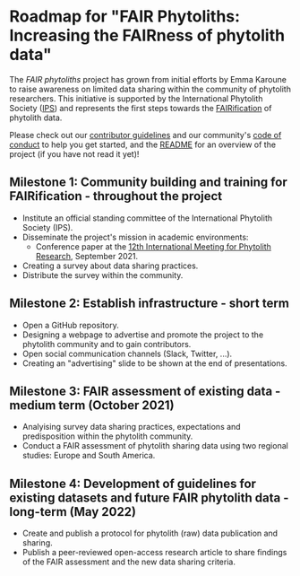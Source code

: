 # Roadmap for "FAIR Phytoliths: Increasing the FAIRness of phytolith data"

The *FAIR phytoliths* project has grown from initial efforts by Emma Karoune to raise awareness on limited data sharing within the community of phytolith researchers. This initiative is supported by the International Phytolith Society ([IPS](https://phytoliths.org/)) and represents the first steps towards the [FAIRification](https://www.go-fair.org/fair-principles/) of phytolith data.

Please check out our [contributor guidelines](https://github.com/open-phytoliths/FAIRer_phytoliths/blob/main/CONTRIBUTING.md) and our community's [code of conduct](https://github.com/open-phytoliths/FAIRer_phytoliths/blob/main/CODE_OF_CONDUCT.md) to help you get started, and the [README](https://github.com/open-phytoliths/FAIRer_phytoliths/blob/main/README.md) for an overview of the project (if you have not read it yet)!


## Milestone 1: Community building and training for FAIRification - throughout the project
* Institute an official standing committee of the International Phytolith Society (IPS).
* Disseminate the project's mission in academic environments:
  *  Conference paper at the [12th International Meeting for Phytolith Research](https://www.12impr.uni-kiel.de/en?set_language=en), September 2021.
* Creating a survey about data sharing practices.
* Distribute the survey within the community.

## Milestone 2: Establish infrastructure - short term
* Open a GitHub repository.
* Designing a webpage to advertise and promote the project to the phytolith community and to gain contributors.
* Open social communication channels (Slack, Twitter, ...).
* Creating an "advertising" slide to be shown at the end of presentations.

## Milestone 3: FAIR assessment of existing data - medium term (October 2021)
* Analyising survey data sharing practices, expectations and predisposition within the phytolith community.
* Conduct a FAIR assessment of phytolith sharing data using two regional studies: Europe and South America.

## Milestone 4: Development of guidelines for existing datasets and future FAIR phytolith data - long-term (May 2022)
* Create and publish a protocol for phytolith (raw) data publication and sharing.
* Publish a peer-reviewed open-access research article to share findings of the FAIR assessment and the new data sharing criteria.
